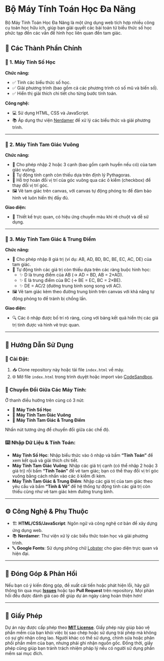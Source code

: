 # Bộ Máy Tính Toán Học Đa Năng

Bộ Máy Tính Toán Học Đa Năng là một ứng dụng web tích hợp nhiều công cụ toán học hữu ích, giúp bạn giải quyết các bài toán từ biểu thức số học phức tạp đến các vấn đề hình học liên quan đến tam giác.

## 🔹 Các Thành Phần Chính

### 🧮 1. Máy Tính Số Học
**Chức năng:**
- ✅ Tính các biểu thức số học.
- ✅ Giải phương trình (bao gồm cả các phương trình có số mũ và biến số).
- ✅ Hiển thị giải thích chi tiết cho từng bước tính toán.

**Công nghệ:**
- 💻 Sử dụng HTML, CSS và JavaScript.
- 📚 Áp dụng thư viện [Nerdamer](https://nerdamer.com/) để xử lý các biểu thức và giải phương trình.

---

### 📐 2. Máy Tính Tam Giác Vuông
**Chức năng:**
- 🔢 Cho phép nhập 2 hoặc 3 cạnh (bao gồm cạnh huyền nếu có) của tam giác vuông.
- 🔎 Tự động tính cạnh còn thiếu dựa trên định lý Pythagoras.
- 🔄 Hỗ trợ hoán đổi vị trí của góc vuông qua các ô kiểm (checkbox) để thay đổi vị trí góc.
- 🖼️ Vẽ tam giác trên canvas, với canvas tự động phóng to để đảm bảo hình vẽ luôn hiển thị đầy đủ.

**Giao diện:**
- 🎨 Thiết kế trực quan, có hiệu ứng chuyển màu khi rê chuột và dễ sử dụng.

---

### 🔺 3. Máy Tính Tam Giác & Trung Điểm
**Chức năng:**
- 🔢 Cho phép nhập 8 giá trị (ví dụ: AB, AD, BD, BC, BE, EC, AC, DE) của tam giác.
- 📏 Tự động tính các giá trị còn thiếu dựa trên các ràng buộc hình học:
  - ✨ D là trung điểm của AB (→ AD = BD, AB = 2×AD).
  - ✨ E là trung điểm của BC (→ BE = EC, BC = 2×BE).
  - ✨ DE = AC/2 (đường trung bình song song với AC).
- 🖼️ Vẽ tam giác kèm theo đường trung bình trên canvas với khả năng tự động phóng to để tránh bị chồng lấn.

**Giao diện:**
- 🔍 Các ô nhập được bố trí rõ ràng, cùng với bảng kết quả hiển thị các giá trị tính được và hình vẽ trực quan.

---

## 📜 Hướng Dẫn Sử Dụng

### 🔧 Cài Đặt:
1. 📥 Clone repository này hoặc tải file `index.html` về máy.
2. 🌐 Mở file `index.html` trong trình duyệt hoặc import vào [CodeSandbox](https://codesandbox.io/).

### 🔀 Chuyển Đổi Giữa Các Máy Tính:
Ở thanh điều hướng trên cùng có 3 nút:
- 🧮 **Máy Tính Số Học**
- 📐 **Máy Tính Tam Giác Vuông**
- 🔺 **Máy Tính Tam Giác & Trung Điểm**

Nhấn nút tương ứng để chuyển đổi giữa các chế độ.

### ⌨️ Nhập Dữ Liệu & Tính Toán:
- **Máy Tính Số Học**: Nhập biểu thức vào ô nhập và bấm **“Tính Toán”** để xem kết quả và giải thích chi tiết.
- **Máy Tính Tam Giác Vuông**: Nhập các giá trị cạnh (có thể nhập 2 hoặc 3 giá trị) rồi bấm **“Tính Toán”** để vẽ tam giác; bạn có thể thay đổi vị trí góc vuông bằng cách nhấn vào các ô kiểm đi kèm.
- **Máy Tính Tam Giác & Trung Điểm**: Nhập các giá trị của tam giác theo yêu cầu và bấm **“Tính & Vẽ”** để hệ thống tự động tính các giá trị còn thiếu cũng như vẽ tam giác kèm đường trung bình.

---

## ⚙️ Công Nghệ & Phụ Thuộc
- 🏗️ **HTML/CSS/JavaScript**: Ngôn ngữ và công nghệ cơ bản để xây dựng ứng dụng web.
- 📚 **Nerdamer**: Thư viện xử lý các biểu thức toán học và giải phương trình.
- 🔤 **Google Fonts**: Sử dụng phông chữ [Lobster](https://fonts.google.com/specimen/Lobster) cho giao diện trực quan và hiện đại.

---

## 🤝 Đóng Góp & Phản Hồi
Nếu bạn có ý kiến đóng góp, đề xuất cải tiến hoặc phát hiện lỗi, hãy gửi thông tin qua mục **[Issues](#)** hoặc tạo **Pull Request** trên repository. Mọi phản hồi đều được đánh giá cao để giúp dự án ngày càng hoàn thiện hơn!

---

## 📜 Giấy Phép
Dự án này được cấp phép theo **[MIT License](https://opensource.org/licenses/MIT)**. Giấy phép này giúp bảo vệ phần mềm của bạn khỏi việc bị sao chép hoặc sử dụng trái phép mà không có sự ghi nhận công lao. Người khác có thể sử dụng, chỉnh sửa hoặc phân phối phần mềm của bạn, nhưng phải ghi nhận nguồn gốc. Đồng thời, giấy phép cũng giúp bạn tránh trách nhiệm pháp lý nếu có người sử dụng phần mềm sai mục đích.

